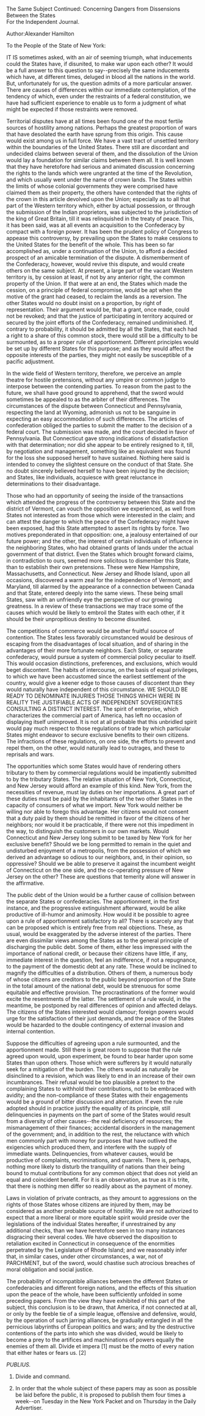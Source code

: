 The Same Subject Continued: Concerning Dangers from Dissensions Between the States  
For the Independent Journal.

Author:Alexander Hamilton

To the People of the State of New York:

IT IS sometimes asked, with an air of seeming triumph, what inducements could the States have, if disunited, to make war upon each other? It would be a full answer to this question to say--precisely the same inducements which have, at different times, deluged in blood all the nations in the world. But, unfortunately for us, the question admits of a more particular answer. There are causes of differences within our immediate contemplation, of the tendency of which, even under the restraints of a federal constitution, we have had sufficient experience to enable us to form a judgment of what might be expected if those restraints were removed.

Territorial disputes have at all times been found one of the most fertile sources of hostility among nations. Perhaps the greatest proportion of wars that have desolated the earth have sprung from this origin. This cause would exist among us in full force. We have a vast tract of unsettled territory within the boundaries of the United States. There still are discordant and undecided claims between several of them, and the dissolution of the Union would lay a foundation for similar claims between them all. It is well known that they have heretofore had serious and animated discussion concerning the rights to the lands which were ungranted at the time of the Revolution, and which usually went under the name of crown lands. The States within the limits of whose colonial governments they were comprised have claimed them as their property, the others have contended that the rights of the crown in this article devolved upon the Union; especially as to all that part of the Western territory which, either by actual possession, or through the submission of the Indian proprietors, was subjected to the jurisdiction of the king of Great Britain, till it was relinquished in the treaty of peace. This, it has been said, was at all events an acquisition to the Confederacy by compact with a foreign power. It has been the prudent policy of Congress to appease this controversy, by prevailing upon the States to make cessions to the United States for the benefit of the whole. This has been so far accomplished as, under a continuation of the Union, to afford a decided prospect of an amicable termination of the dispute. A dismemberment of the Confederacy, however, would revive this dispute, and would create others on the same subject. At present, a large part of the vacant Western territory is, by cession at least, if not by any anterior right, the common property of the Union. If that were at an end, the States which made the cession, on a principle of federal compromise, would be apt when the motive of the grant had ceased, to reclaim the lands as a reversion. The other States would no doubt insist on a proportion, by right of representation. Their argument would be, that a grant, once made, could not be revoked; and that the justice of participating in territory acquired or secured by the joint efforts of the Confederacy, remained undiminished. If, contrary to probability, it should be admitted by all the States, that each had a right to a share of this common stock, there would still be a difficulty to be surmounted, as to a proper rule of apportionment. Different principles would be set up by different States for this purpose; and as they would affect the opposite interests of the parties, they might not easily be susceptible of a pacific adjustment.

In the wide field of Western territory, therefore, we perceive an ample theatre for hostile pretensions, without any umpire or common judge to interpose between the contending parties. To reason from the past to the future, we shall have good ground to apprehend, that the sword would sometimes be appealed to as the arbiter of their differences. The circumstances of the dispute between Connecticut and Pennsylvania, respecting the land at Wyoming, admonish us not to be sanguine in expecting an easy accommodation of such differences. The articles of confederation obliged the parties to submit the matter to the decision of a federal court. The submission was made, and the court decided in favor of Pennsylvania. But Connecticut gave strong indications of dissatisfaction with that determination; nor did she appear to be entirely resigned to it, till, by negotiation and management, something like an equivalent was found for the loss she supposed herself to have sustained. Nothing here said is intended to convey the slightest censure on the conduct of that State. She no doubt sincerely believed herself to have been injured by the decision; and States, like individuals, acquiesce with great reluctance in determinations to their disadvantage.

Those who had an opportunity of seeing the inside of the transactions which attended the progress of the controversy between this State and the district of Vermont, can vouch the opposition we experienced, as well from States not interested as from those which were interested in the claim; and can attest the danger to which the peace of the Confederacy might have been exposed, had this State attempted to assert its rights by force. Two motives preponderated in that opposition: one, a jealousy entertained of our future power; and the other, the interest of certain individuals of influence in the neighboring States, who had obtained grants of lands under the actual government of that district. Even the States which brought forward claims, in contradiction to ours, seemed more solicitous to dismember this State, than to establish their own pretensions. These were New Hampshire, Massachusetts, and Connecticut. New Jersey and Rhode Island, upon all occasions, discovered a warm zeal for the independence of Vermont; and Maryland, till alarmed by the appearance of a connection between Canada and that State, entered deeply into the same views. These being small States, saw with an unfriendly eye the perspective of our growing greatness. In a review of these transactions we may trace some of the causes which would be likely to embroil the States with each other, if it should be their unpropitious destiny to become disunited.

The competitions of commerce would be another fruitful source of contention. The States less favorably circumstanced would be desirous of escaping from the disadvantages of local situation, and of sharing in the advantages of their more fortunate neighbors. Each State, or separate confederacy, would pursue a system of commercial policy peculiar to itself. This would occasion distinctions, preferences, and exclusions, which would beget discontent. The habits of intercourse, on the basis of equal privileges, to which we have been accustomed since the earliest settlement of the country, would give a keener edge to those causes of discontent than they would naturally have independent of this circumstance. WE SHOULD BE READY TO DENOMINATE INJURIES THOSE THINGS WHICH WERE IN REALITY THE JUSTIFIABLE ACTS OF INDEPENDENT SOVEREIGNTIES CONSULTING A DISTINCT INTEREST. The spirit of enterprise, which characterizes the commercial part of America, has left no occasion of displaying itself unimproved. It is not at all probable that this unbridled spirit would pay much respect to those regulations of trade by which particular States might endeavor to secure exclusive benefits to their own citizens. The infractions of these regulations, on one side, the efforts to prevent and repel them, on the other, would naturally lead to outrages, and these to reprisals and wars.

The opportunities which some States would have of rendering others tributary to them by commercial regulations would be impatiently submitted to by the tributary States. The relative situation of New York, Connecticut, and New Jersey would afford an example of this kind. New York, from the necessities of revenue, must lay duties on her importations. A great part of these duties must be paid by the inhabitants of the two other States in the capacity of consumers of what we import. New York would neither be willing nor able to forego this advantage. Her citizens would not consent that a duty paid by them should be remitted in favor of the citizens of her neighbors; nor would it be practicable, if there were not this impediment in the way, to distinguish the customers in our own markets. Would Connecticut and New Jersey long submit to be taxed by New York for her exclusive benefit? Should we be long permitted to remain in the quiet and undisturbed enjoyment of a metropolis, from the possession of which we derived an advantage so odious to our neighbors, and, in their opinion, so oppressive? Should we be able to preserve it against the incumbent weight of Connecticut on the one side, and the co-operating pressure of New Jersey on the other? These are questions that temerity alone will answer in the affirmative.

The public debt of the Union would be a further cause of collision between the separate States or confederacies. The apportionment, in the first instance, and the progressive extinguishment afterward, would be alike productive of ill-humor and animosity. How would it be possible to agree upon a rule of apportionment satisfactory to all? There is scarcely any that can be proposed which is entirely free from real objections. These, as usual, would be exaggerated by the adverse interest of the parties. There are even dissimilar views among the States as to the general principle of discharging the public debt. Some of them, either less impressed with the importance of national credit, or because their citizens have little, if any, immediate interest in the question, feel an indifference, if not a repugnance, to the payment of the domestic debt at any rate. These would be inclined to magnify the difficulties of a distribution. Others of them, a numerous body of whose citizens are creditors to the public beyond proportion of the State in the total amount of the national debt, would be strenuous for some equitable and effective provision. The procrastinations of the former would excite the resentments of the latter. The settlement of a rule would, in the meantime, be postponed by real differences of opinion and affected delays. The citizens of the States interested would clamour; foreign powers would urge for the satisfaction of their just demands, and the peace of the States would be hazarded to the double contingency of external invasion and internal contention.

Suppose the difficulties of agreeing upon a rule surmounted, and the apportionment made. Still there is great room to suppose that the rule agreed upon would, upon experiment, be found to bear harder upon some States than upon others. Those which were sufferers by it would naturally seek for a mitigation of the burden. The others would as naturally be disinclined to a revision, which was likely to end in an increase of their own incumbrances. Their refusal would be too plausible a pretext to the complaining States to withhold their contributions, not to be embraced with avidity; and the non-compliance of these States with their engagements would be a ground of bitter discussion and altercation. If even the rule adopted should in practice justify the equality of its principle, still delinquencies in payments on the part of some of the States would result from a diversity of other causes--the real deficiency of resources; the mismanagement of their finances; accidental disorders in the management of the government; and, in addition to the rest, the reluctance with which men commonly part with money for purposes that have outlived the exigencies which produced them, and interfere with the supply of immediate wants. Delinquencies, from whatever causes, would be productive of complaints, recriminations, and quarrels. There is, perhaps, nothing more likely to disturb the tranquillity of nations than their being bound to mutual contributions for any common object that does not yield an equal and coincident benefit. For it is an observation, as true as it is trite, that there is nothing men differ so readily about as the payment of money.

Laws in violation of private contracts, as they amount to aggressions on the rights of those States whose citizens are injured by them, may be considered as another probable source of hostility. We are not authorized to expect that a more liberal or more equitable spirit would preside over the legislations of the individual States hereafter, if unrestrained by any additional checks, than we have heretofore seen in too many instances disgracing their several codes. We have observed the disposition to retaliation excited in Connecticut in consequence of the enormities perpetrated by the Legislature of Rhode Island; and we reasonably infer that, in similar cases, under other circumstances, a war, not of PARCHMENT, but of the sword, would chastise such atrocious breaches of moral obligation and social justice.

The probability of incompatible alliances between the different States or confederacies and different foreign nations, and the effects of this situation upon the peace of the whole, have been sufficiently unfolded in some preceding papers. From the view they have exhibited of this part of the subject, this conclusion is to be drawn, that America, if not connected at all, or only by the feeble tie of a simple league, offensive and defensive, would, by the operation of such jarring alliances, be gradually entangled in all the pernicious labyrinths of European politics and wars; and by the destructive contentions of the parts into which she was divided, would be likely to become a prey to the artifices and machinations of powers equally the enemies of them all. Divide et impera \[1\] must be the motto of every nation that either hates or fears us. \[2\]

_PUBLIUS._

1. Divide and command.

2. In order that the whole subject of these papers may as soon as possible be laid before the public, it is proposed to publish them four times a week--on Tuesday in the New York Packet and on Thursday in the Daily Advertiser.

